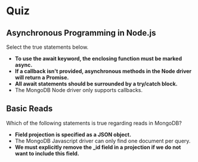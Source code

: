 # Quiz

## Asynchronous Programming in Node.js

Select the true statements below.



- **To use the await keyword, the enclosing function must be marked async.**
- **If a callback isn't provided, asynchronous methods in the Node driver will return a Promise.**
- **All await statements should be surrounded by a try/catch block.**
- The MongoDB Node driver only supports callbacks.

## Basic Reads

Which of the following statements is true regarding reads in MongoDB?



- **Field projection is specified as a JSON object.**
- The MongoDB Javascript driver can only find one document per query.
- **We must explicitly remove the _id field in a projection if we do not want to include this field.**
